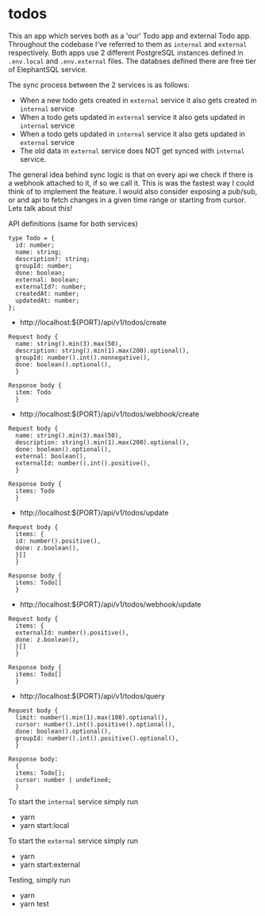 # todos

This an app which serves both as a 'our' Todo app and external Todo app. Throughout the codebase I've referred to them as `internal` and `external` respectively. Both apps use 2 different PostgreSQL instances defined in `.env.local` and `.env.external` files. The databses defined there are free tier of ElephantSQL service.

The sync process between the 2 services is as follows:

- When a new todo gets created in `external` service it also gets created in `internal` service
- When a todo gets updated in `external` service it also gets updated in `internal` service
- When a todo gets updated in `internal` service it also gets updated in `external` service
- The old data in `external` service does NOT get synced with `internal` service.

The general idea behind sync logic is that on every api we check if there is a webhook attached to it, if so we call it. This is was the fastest way I could think of to implement the feature. I would also consider exposing a pub/sub, or and api to fetch changes in a given time range or starting from cursor. Lets talk about this!

API definitions (same for both services)

```
type Todo = {
  id: number;
  name: string;
  description?: string;
  groupId: number;
  done: boolean;
  external: boolean;
  externalId?: number;
  createdAt: number;
  updatedAt: number;
};
```

- http://localhost:${PORT}/api/v1/todos/create

```
Request body {
  name: string().min(3).max(50),
  description: string().min(1).max(200).optional(),
  groupId: number().int().nonnegative(),
  done: boolean().optional(),
  }
```

```
Response body {
  item: Todo
  }
```

- http://localhost:${PORT}/api/v1/todos/webhook/create

```
Request body {
  name: string().min(3).max(50),
  description: string().min(1).max(200).optional(),
  done: boolean().optional(),
  external: boolean(),
  externalId: number().int().positive(),
  }
```

```
Response body {
  items: Todo
  }
```

- http://localhost:${PORT}/api/v1/todos/update

```
Request body {
  items: {
  id: number().positive(),
  done: z.boolean(),
  }[]
  }
```

```
Response body {
  items: Todo[]
  }
```

- http://localhost:${PORT}/api/v1/todos/webhook/update

```
Request body {
  items: {
  externalId: number().positive(),
  done: z.boolean(),
  }[]
  }
```

```
Response body {
  items: Todo[]
  }
```

- http://localhost:${PORT}/api/v1/todos/query

```
Request body {
  limit: number().min(1).max(100).optional(),
  cursor: number().int().positive().optional(),
  done: boolean().optional(),
  groupId: number().int().positive().optional(),
  }
```

```
Response body:
  {
  items: Todo[];
  cursor: number | undefined;
  }
```

To start the `internal` service simply run

- yarn
- yarn start:local

To start the `external` service simply run

- yarn
- yarn start:external

Testing, simply run

- yarn
- yarn test

